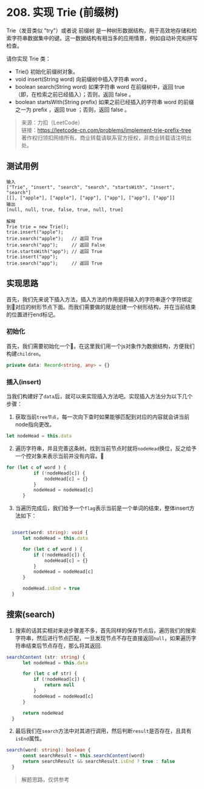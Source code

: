 # 208. 实现 Trie (前缀树)

Trie（发音类似 "try"）或者说 前缀树 是一种树形数据结构，用于高效地存储和检索字符串数据集中的键。这一数据结构有相当多的应用情景，例如自动补完和拼写检查。

请你实现 Trie 类：

- Trie() 初始化前缀树对象。
- void insert(String word) 向前缀树中插入字符串 word 。
- boolean search(String word) 如果字符串 word 在前缀树中，返回 true（即，在检索之前已经插入）；否则，返回 false 。
- boolean startsWith(String prefix) 如果之前已经插入的字符串 word 的前缀之一为 prefix ，返回 true ；否则，返回 false 。

> 来源：力扣（LeetCode）<br>
> 链接：https://leetcode-cn.com/problems/implement-trie-prefix-tree<br>
> 著作权归领扣网络所有。商业转载请联系官方授权，非商业转载请注明出处。<br>

## 测试用例

```
输入
["Trie", "insert", "search", "search", "startsWith", "insert", "search"]
[[], ["apple"], ["apple"], ["app"], ["app"], ["app"], ["app"]]
输出
[null, null, true, false, true, null, true]

解释
Trie trie = new Trie();
trie.insert("apple");
trie.search("apple");   // 返回 True
trie.search("app");     // 返回 False
trie.startsWith("app"); // 返回 True
trie.insert("app");
trie.search("app");     // 返回 True
```

## 实现思路

首先，我们先来说下插入方法，插入方法的作用是将输入的字符串逐个字符绑定到对应的树形节点下面。而我们需要做的就是创建一个树形结构，并在当前结束的位置进行end标记。


### 初始化

首先，我们需要初始化一个🌲。在这里我们用一个js对象作为数据结构，方便我们构建`children`。

```ts
private data: Record<string, any> = {}
```

### 插入(insert)

当我们构建好了`data`后，就可以来实现插入方法吧。实现插入方法分为以下几个步骤：


1. 获取当前`tree节点`，每一次向下查时如果能够匹配到对应的内容就会讲当前node指向更改。

```ts
let nodeHead = this.data
```

2. 遍历字符串，并且完善这条树。找到当前节点时就将`nodeHead`换位，反之给予一个控对象来表示当前并没有内容。

```ts
for (let c of word ) {
          if (!nodeHead[c]) {
              nodeHead[c] = {}
          }
          nodeHead = nodeHead[c]
      }
```

3. 当遍历完成后，我们给予一个`flag`表示当前是一个单词的结束，整体insert方法如下：

```ts

  insert(word: string): void {
      let nodeHead = this.data

      for (let c of word ) {
          if (!nodeHead[c]) {
              nodeHead[c] = {}
          }
          nodeHead = nodeHead[c]
      }

      nodeHead.isEnd = true
  }
```


## 搜索(search)

1. 搜索的话其实相对来说步骤差不多，首先同样的保存节点后，遍历我们的搜索字符串，然后进行节点匹配，一旦发现节点不存在直接返回`null`，如果遍历字符串结束后节点存在，那么将其返回.

```ts
searchContent (str: string) {
      let nodeHead = this.data

      for (let c of str) {
          if (!nodeHead[c]) {
              return null
          }
          nodeHead = nodeHead[c]
      }

      return nodeHead
  }

```

2. 最后我们在`search`方法中对其进行调用，然后判断`result`是否存在，且具有`isEnd`属性。

```ts
search(word: string): boolean {
      const searchResult = this.searchContent(word)
      return searchResult && searchResult.isEnd ? true : false
  }
```

> 解题思路，仅供参考